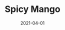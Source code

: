 ---
description: "Width%3A%2054%u201D%20%7C%20Content%3A%20100%25%20Polyester%20%7C%20Abrasion%3A%2050%2C000%20Double%20Rubs%20-%20Wyzenbeek%20Method%20%7C%20Repeat%3A%20n/a%20%7C%20Finish%3A%20INCASE%20by%20CRYPTON%20%7C%20Flammability%3A%20NFPA%20260%2C%20UFAC%20Class%201%2C%20CAL%20117%20%7C%20Applications%3A%20Contract%20/%20Hospitality%2C%20Residential%20%7C%20"
tags: 
  - "Lark Fontaine"
  - "Spicy"
  - "Textiles"
image_primary: "img/Mango_large.jpg"
href: "https://www.larkfontaine.com/collections/textiles/products/spicy-mango"
designer: "Lark Fontaine"
title: "Spicy Mango"
category: "Textiles"
subtitle: ""
manufacturer: "Lark Fontaine"
slug: "/manufacturers/lark-fontaine/textiles/lark-fontaine-spicy-mango"
date: "2021-04-01"
---